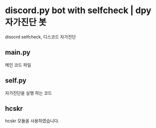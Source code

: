 # discord.py bot with selfcheck | dpy 자가진단 봇
disocrd selfcheck, 디스코드 자가진단

## main.py
메인 코드 파일

## self.py
자가진단을 실행 하는 코드

## hcskr
hcskr 모듈을 사용하였습니다.
